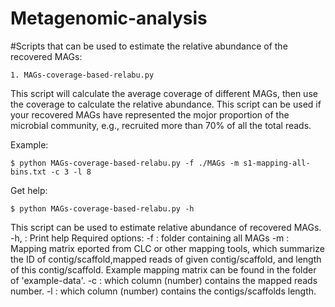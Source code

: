 # Metagenomic-analysis
#Scripts that can be used to estimate the relative abundance of the recovered MAGs:

`1. MAGs-coverage-based-relabu.py`

This script will calculate the average coverage of different MAGs, then use the coverage to calculate the relative abundance. This script can be used if your recovered MAGs have represented the mojor proportion of the microbial community, e.g., recruited more than   70% of all the total reads.

Example:

	$ python MAGs-coverage-based-relabu.py -f ./MAGs -m s1-mapping-all-bins.txt -c 3 -l 8

Get help:

	$ python MAGs-coverage-based-relabu.py -h

  This script can be used to estimate relative abundance of recovered MAGs.
  -h,  : Print help
  Required options:
  -f   : folder containing all MAGs
  -m   : Mapping matrix eported from CLC or other mapping tools, which summarize the ID of contig/scaffold,mapped reads of given   contig/scaffold, and length of this contig/scaffold. Example mapping matrix can be found in the folder of 'example-data'.
  -c   : which column (number) contains the mapped reads number.
  -l   : which column (number) contains the contigs/scaffolds length.
